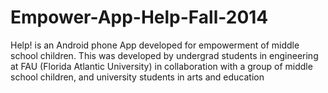 Empower-App-Help-Fall-2014
==========================

Help! is an Android phone App developed for empowerment of middle school children. This was developed by undergrad students in engineering at FAU (Florida Atlantic University) in collaboration with a group of middle school children, and university students in arts and education
